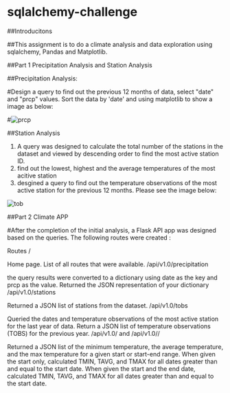 # sqlalchemy-challenge
##Introducitons

##This assignment is to do a climate analysis and data exploration using sqlalchemy, Pandas and Matplotlib. 


##Part 1 Precipitation Analysis and Station Analysis

  ##Precipitation Analysis:
  
  #Design a query to find out the previous 12 months of data, select "date" and "prcp" values. Sort the data by 'date' and using matplotlib to show a image as below:
  
  
  #![prcp](https://user-images.githubusercontent.com/109451707/194977987-1918d46c-5b9b-483e-9bf3-8888f93f26c7.png)


##Station Analysis
1. A query was designed to calculate the total number of the stations in the dataset and viewed by descending order to find the most active station ID.
2. find out the lowest, highest and the average temperatures of the most acitive station
3. desgined a query to find out the temperature observations of the most active station for the previous 12 months. 
Please see the image below:

  ![tob](https://user-images.githubusercontent.com/109451707/194979242-391d034f-85e6-4d09-989c-f03bd5e11b40.png)

##Part 2 Climate APP

#After the completion of the initial analysis, a Flask API app was designed based on the queries. The following routes were created :

Routes
/

Home page.
List of all routes that were available.
/api/v1.0/precipitation

the query results were converted to a dictionary using date as the key and prcp as the value.
Returned the JSON representation of your dictionary
/api/v1.0/stations

Returned a JSON list of stations from the dataset.
/api/v1.0/tobs

Queried the dates and temperature observations of the most active station for the last year of data.
Return a JSON list of temperature observations (TOBS) for the previous year.
/api/v1.0/<start> and /api/v1.0/<start>/<end>

Returned a JSON list of the minimum temperature, the average temperature, and the max temperature for a given start or start-end range.
When given the start only, calculated TMIN, TAVG, and TMAX for all dates greater than and equal to the start date.
When given the start and the end date, calculated TMIN, TAVG, and TMAX for all dates greater than and equal to the start date.

